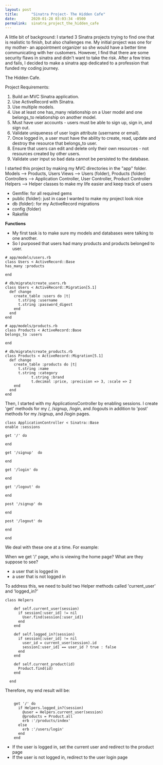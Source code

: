 ```yaml
---
layout: post
title:      "Sinatra Project- The Hidden Cafe"
date:       2020-01-28 03:03:34 -0500
permalink:  sinatra_project_the_hidden_cafe
---
```



A little bit of background: I started 3 Sinatra projects trying to find one that is realistic to finish, but also challenges me.
My initial project was one for my mother- an appointment organizer so she would have a better time communicating with her customers. However, I find that there are some security flaws in sinatra and didn't want to take the risk. After a few tries and fails, I decided to make a sinatra app dedicated to a profession that funded my coding journey.

The Hidden Cafe. 

Project Requirements: 
1. Build an MVC Sinatra application.
2. Use ActiveRecord with Sinatra.
3. Use multiple models.
4. Use at least one has_many relationship on a User model and one belongs_to relationship on another model.
5. Must have user accounts - users must be able to sign up, sign in, and sign out.
6. Validate uniqueness of user login attribute (username or email).
7. Once logged in, a user must have the ability to create, read, update and destroy the resource that belongs_to user.
8. Ensure that users can edit and delete only their own resources - not resources created by other users.
9. Validate user input so bad data cannot be persisted to the database.

I started this project by making my MVC directories in the "app" folder.
Models --> Products, Users
Views --> Users (folder), Products (folder)
Controllers --> Application Controller, User Controller, Product Controller
Helpers --> Helper classes to make my life easier and keep track of users 

+ Gemfile: for all required gems
+ public (folder): just in case I wanted to make my project look nice
+ db (folder): for my ActiveRecord migrations
+ config (folder)
+ Rakefile

**Functions**
- My first task is to make sure my models and databases were talking to one another.
- So I purposed that users had many products and products belonged to user.

```
# app/models/users.rb
class Users < ActiveRecord::Base
has_many :products

end

# db/migrate/create_users.rb
class Users < ActiveRecord::Migration[5.1]
  def change
    create_table :users do |t|
      t.string :username
      t.string :password_digest
    end
  end
end

```

```
# app/models/products.rb
class Products < ActiveRecord::Base
belongs_to :users

end

# db/migrate/create_products.rb
class Products < ActiveRecord::Migration[5.1]
  def change
    create_table :products do |t|
      t.string :name
      t.string :category
			t.string :brand
			t.decimal :price, :precision => 3, :scale => 2
    end
  end
end
```

Then, I started with my ApplicationsController by enabling sessions.
I create 'get' methods for my /, /signup, /login, and /logouts in addition to 'post' methods for my /signup, and /login pages.


```
class ApplicationController < Sinatra::Base 
enable :sessions
 
get '/' do

end

get '/signup'  do 

end

get '/login' do

end

get '/logout' do

end

post '/signup' do

end

post '/logout' do

end

end

```

We deal with these one at a time. For example:

When we get '/' page, who is viewing the home page?
What are they suppose to see?

- a user that is logged in
- a user that is not logged in

To address this, we need to build two Helper methods called 'current_user' and 'logged_in?'
```
class Helpers

    def self.current_user(session)
      if session[:user_id] != nil
        User.find(session[:user_id])
      end
    end
  
    def self.logged_in?(session)
      if session[:user_id] != nil
        user_id = current_user(session).id
        session[:user_id] == user_id ? true : false
      end
    end
  
    def self.current_product(id)
      Product.find(id)
    end
  
  end
```

Therefore, my end result will be:


```

    get '/' do
      if Helpers.logged_in?(session)
        @user = Helpers.current_user(session)
        @products = Product.all
        erb :'/products/index'
      else 
        erb :'/users/login'
      end
    end
```



- If the user is logged in, set the current user and redirect to the product page
- If the user is not logged in, redirect to the user login page






